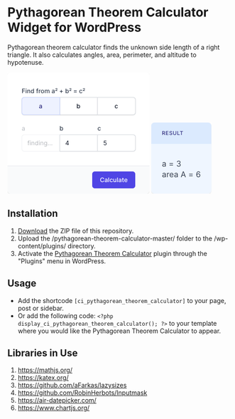 # Pythagorean Theorem Calculator Widget for WordPress

Pythagorean theorem calculator finds the unknown side length of a right triangle. It also calculates angles, area, perimeter, and altitude to hypotenuse.

![Pythagorean Theorem Calculator Input Form](/assets/images/screenshot-1.png "Pythagorean Theorem Calculator Input Form")
![Pythagorean Theorem Calculator Calculation Results](/assets/images/screenshot-2.png "Pythagorean Theorem Calculator Calculation Results")

## Installation

1. [Download](https://github.com/pub-calculator-io/age-calculator/archive/refs/heads/master.zip) the ZIP file of this repository.
2. Upload the /pythagorean-theorem-calculator-master/ folder to the /wp-content/plugins/ directory.
3. Activate the [Pythagorean Theorem Calculator](https://www.calculator.io/pythagorean-theorem-calculator/ "Pythagorean Theorem Calculator Homepage") plugin through the "Plugins" menu in WordPress.

## Usage
* Add the shortcode `[ci_pythagorean_theorem_calculator]` to your page, post or sidebar.
* Or add the following code: `<?php display_ci_pythagorean_theorem_calculator(); ?>` to your template where you would like the Pythagorean Theorem Calculator to appear.

## Libraries in Use
1. https://mathjs.org/
2. https://katex.org/
3. https://github.com/aFarkas/lazysizes
4. https://github.com/RobinHerbots/Inputmask
5. https://air-datepicker.com/
6. https://www.chartjs.org/
